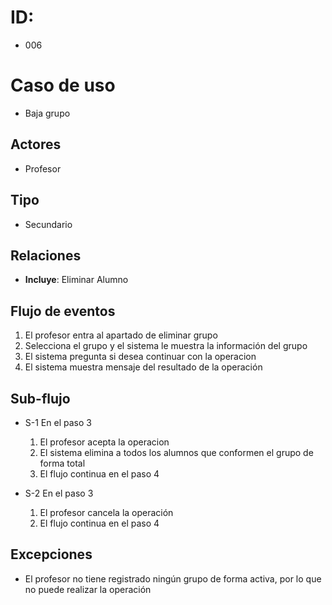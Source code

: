 # ID: 
- 006
  
# Caso de uso        
 * Baja grupo
   
## Actores
  - Profesor
    
## Tipo
- Secundario

## Relaciones
- **Incluye**: Eliminar Alumno

## Flujo de eventos
1. El profesor entra al apartado de eliminar grupo
2. Selecciona el grupo y el sistema le muestra la información del grupo
3. El sistema pregunta si desea continuar con la operacion
4. El sistema muestra mensaje del resultado de la operación

## Sub-flujo
* S-1 En el paso 3
    1. El profesor acepta la operacion
    2. El sistema elimina a todos los alumnos que conformen el grupo de forma total
    3. El flujo continua en el paso 4
       
* S-2 En el paso 3
    1. El profesor cancela la operación
    2. El flujo continua en el paso 4

## Excepciones
- El profesor no tiene registrado ningún grupo de forma activa, por lo que no puede realizar la operación
